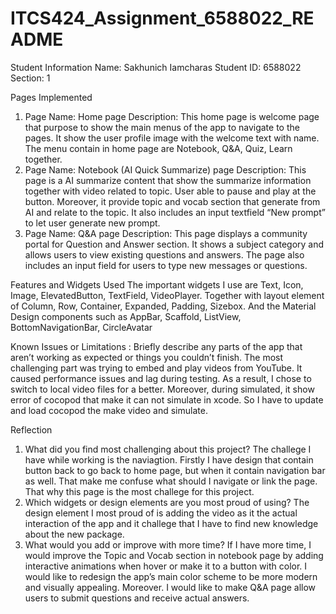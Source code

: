 # ITCS424_Assignment_6588022_README

Student Information
Name: Sakhunich Iamcharas
Student ID: 6588022
Section: 1

Pages Implemented
1. Page Name: Home page
Description: This home page is welcome page that purpose to show the main menus of the app to navigate to the pages. It show the user profile image with the welcome text with name. The menu contain in home page are Notebook, Q&A, Quiz, Learn together.
2. Page Name: Notebook (AI Quick Summarize) page
Description: This page is a AI summarize content that show the summarize information together with video related to topic. User able to pause and play at the button. Moreover, it provide topic and vocab section that generate from AI and relate to the topic. It also includes an input textfield “New prompt” to let user generate new prompt.
2. Page Name: Q&A page
Description: This page displays a community portal for Question and Answer section. It shows a subject category and allows users to view existing questions and answers. The page also includes an input field for users to type new messages or questions.

Features and Widgets Used
The important widgets I use are Text, Icon, Image, ElevatedButton, TextField, VideoPlayer. Together with layout element of Column, Row, Container, Expanded, Padding, Sizebox. And the Material Design components such as AppBar, Scaffold, ListView, BottomNavigationBar, CircleAvatar

Known Issues or Limitations : Briefly describe any parts of the app that aren’t working as expected or things you couldn’t finish.
The most challenging part was trying to embed and play videos from YouTube. It caused performance issues and lag during testing. As a result, I chose to switch to local video files for a better. Moreover, during simulated, it show error of cocopod that make it can not simulate in xcode. So I have to update and load cocopod the make video and simulate.

Reflection
1.	What did you find most challenging about this project?
The challege I have while working is the naviagtion. Firstly I have design that contain button back to go back to home page, but when it contain navigation bar as well. That make me confuse what should I navigate or link the page. That why this page is the most challege for this project.
2.	Which widgets or design elements are you most proud of using?
The design element I most proud of is adding the video as it the actual interaction of the app and it challege that I have to find new knowledge about the new package.
3.	What would you add or improve with more time?
If I have more time, I would improve the Topic and Vocab section in notebook page by adding interactive animations when hover or make it to a button with color. I would like to redesign the app’s main color scheme to be more modern and visually appealing. Moreover. I would like to make Q&A page allow users to submit questions and receive actual answers.



